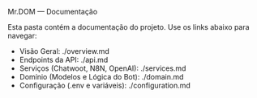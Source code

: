 Mr.DOM — Documentação

Esta pasta contém a documentação do projeto. Use os links abaixo para navegar:

- Visão Geral: ./overview.md
- Endpoints da API: ./api.md
- Serviços (Chatwoot, N8N, OpenAI): ./services.md
- Domínio (Modelos e Lógica do Bot): ./domain.md
- Configuração (.env e variáveis): ./configuration.md

